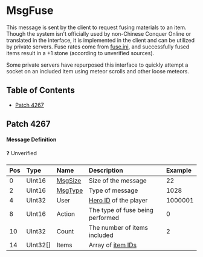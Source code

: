 # MsgFuse

This message is sent by the client to request fusing materials to an item. Though the system isn't officially used by non-Chinese Conquer Online or translated in the interface, it is implemented in the client and can be utilized by private servers. Fuse rates come from [fuse.ini](/files/content/fuse.ini.md), and successfully fused items result in a +1 stone (according to unverified sources).

Some private servers have repurposed this interface to quickly attempt a socket on an included item using meteor scrolls and other loose meteors.

## Table of Contents

* [Patch 4267](#patch-4267)

## Patch 4267

#### Message Definition

❓ Unverified

| Pos | Type | Name | Description | Example |
|:-------|:--------|:--------|:--------|:--------|
| 0  | UInt16 | [MsgSize](index.md#message-header) | Size of the message | 22 |
| 2  | UInt16 | [MsgType](index.md#message-header) | Type of message | 1028 |
| 4  | UInt32 | User | [Hero ID](/network/identifiers.md) of the player | 1000001 |
| 8  | UInt16 | Action | The type of fuse being performed | 0 |
| 10 | UInt32 | Count | The number of items included | 2 |
| 14 | UInt32[] | Items | Array of [item IDs](/network/identifiers.md) | |